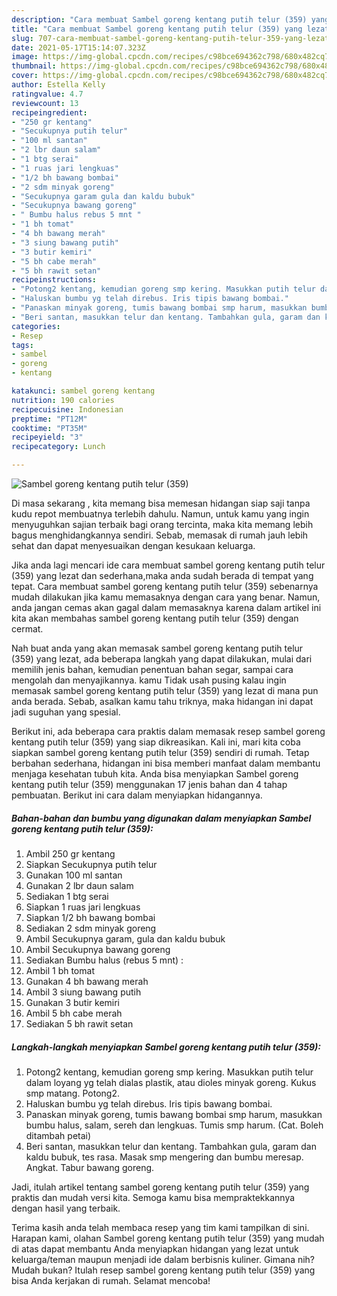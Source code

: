 ```yaml
---
description: "Cara membuat Sambel goreng kentang putih telur (359) yang lezat dan Mudah Dibuat"
title: "Cara membuat Sambel goreng kentang putih telur (359) yang lezat dan Mudah Dibuat"
slug: 707-cara-membuat-sambel-goreng-kentang-putih-telur-359-yang-lezat-dan-mudah-dibuat
date: 2021-05-17T15:14:07.323Z
image: https://img-global.cpcdn.com/recipes/c98bce694362c798/680x482cq70/sambel-goreng-kentang-putih-telur-359-foto-resep-utama.jpg
thumbnail: https://img-global.cpcdn.com/recipes/c98bce694362c798/680x482cq70/sambel-goreng-kentang-putih-telur-359-foto-resep-utama.jpg
cover: https://img-global.cpcdn.com/recipes/c98bce694362c798/680x482cq70/sambel-goreng-kentang-putih-telur-359-foto-resep-utama.jpg
author: Estella Kelly
ratingvalue: 4.7
reviewcount: 13
recipeingredient:
- "250 gr kentang"
- "Secukupnya putih telur"
- "100 ml santan"
- "2 lbr daun salam"
- "1 btg serai"
- "1 ruas jari lengkuas"
- "1/2 bh bawang bombai"
- "2 sdm minyak goreng"
- "Secukupnya garam gula dan kaldu bubuk"
- "Secukupnya bawang goreng"
- " Bumbu halus rebus 5 mnt "
- "1 bh tomat"
- "4 bh bawang merah"
- "3 siung bawang putih"
- "3 butir kemiri"
- "5 bh cabe merah"
- "5 bh rawit setan"
recipeinstructions:
- "Potong2 kentang, kemudian goreng smp kering. Masukkan putih telur dalam loyang yg telah dialas plastik, atau dioles minyak goreng. Kukus smp matang. Potong2."
- "Haluskan bumbu yg telah direbus. Iris tipis bawang bombai."
- "Panaskan minyak goreng, tumis bawang bombai smp harum, masukkan bumbu halus, salam, sereh dan lengkuas. Tumis smp harum. (Cat. Boleh ditambah petai)"
- "Beri santan, masukkan telur dan kentang. Tambahkan gula, garam dan kaldu bubuk, tes rasa. Masak smp mengering dan bumbu meresap. Angkat. Tabur bawang goreng."
categories:
- Resep
tags:
- sambel
- goreng
- kentang

katakunci: sambel goreng kentang 
nutrition: 190 calories
recipecuisine: Indonesian
preptime: "PT12M"
cooktime: "PT35M"
recipeyield: "3"
recipecategory: Lunch

---
```



![Sambel goreng kentang putih telur (359)](https://img-global.cpcdn.com/recipes/c98bce694362c798/680x482cq70/sambel-goreng-kentang-putih-telur-359-foto-resep-utama.jpg)

Di masa  sekarang , kita memang bisa memesan hidangan siap saji tanpa kudu repot membuatnya terlebih dahulu. Namun, untuk kamu yang ingin menyuguhkan sajian terbaik bagi orang tercinta, maka kita memang lebih bagus menghidangkannya sendiri. Sebab, memasak di rumah jauh lebih sehat dan dapat menyesuaikan dengan kesukaan keluarga.

Jika anda lagi mencari ide cara membuat sambel goreng kentang putih telur (359) yang lezat dan sederhana,maka anda sudah berada di tempat yang tepat. Cara membuat sambel goreng kentang putih telur (359)  sebenarnya mudah dilakukan jika kamu memasaknya dengan cara yang benar. Namun, anda jangan cemas akan gagal dalam memasaknya 
karena dalam artikel ini kita akan membahas sambel goreng kentang putih telur (359) dengan cermat.  



Nah buat anda yang akan memasak sambel goreng kentang putih telur (359) yang lezat, ada beberapa langkah yang dapat dilakukan, mulai dari memilih jenis bahan, kemudian penentuan bahan segar, sampai cara mengolah dan menyajikannya. kamu Tidak usah pusing kalau ingin memasak sambel goreng kentang putih telur (359) yang lezat di mana pun anda berada. Sebab, asalkan kamu  tahu triknya, maka hidangan ini dapat jadi suguhan yang spesial.

Berikut ini, ada beberapa cara praktis  dalam memasak resep sambel goreng kentang putih telur (359) yang siap dikreasikan. Kali ini, mari kita coba siapkan sambel goreng kentang putih telur (359) sendiri di rumah. Tetap berbahan sederhana, hidangan ini bisa memberi manfaat dalam membantu menjaga kesehatan tubuh kita. Anda bisa menyiapkan Sambel goreng kentang putih telur (359) menggunakan 17 jenis bahan dan 4 tahap pembuatan. Berikut ini cara dalam menyiapkan hidangannya.

<!--inarticleads1-->

##### Bahan-bahan dan bumbu yang digunakan dalam menyiapkan Sambel goreng kentang putih telur (359):

1. Ambil 250 gr kentang
1. Siapkan Secukupnya putih telur
1. Gunakan 100 ml santan
1. Gunakan 2 lbr daun salam
1. Sediakan 1 btg serai
1. Siapkan 1 ruas jari lengkuas
1. Siapkan 1/2 bh bawang bombai
1. Sediakan 2 sdm minyak goreng
1. Ambil Secukupnya garam, gula dan kaldu bubuk
1. Ambil Secukupnya bawang goreng
1. Sediakan  Bumbu halus (rebus 5 mnt) :
1. Ambil 1 bh tomat
1. Gunakan 4 bh bawang merah
1. Ambil 3 siung bawang putih
1. Gunakan 3 butir kemiri
1. Ambil 5 bh cabe merah
1. Sediakan 5 bh rawit setan




<!--inarticleads2-->

##### Langkah-langkah menyiapkan Sambel goreng kentang putih telur (359):

1. Potong2 kentang, kemudian goreng smp kering. Masukkan putih telur dalam loyang yg telah dialas plastik, atau dioles minyak goreng. Kukus smp matang. Potong2.
1. Haluskan bumbu yg telah direbus. Iris tipis bawang bombai.
1. Panaskan minyak goreng, tumis bawang bombai smp harum, masukkan bumbu halus, salam, sereh dan lengkuas. Tumis smp harum. (Cat. Boleh ditambah petai)
1. Beri santan, masukkan telur dan kentang. Tambahkan gula, garam dan kaldu bubuk, tes rasa. Masak smp mengering dan bumbu meresap. Angkat. Tabur bawang goreng.




Jadi, itulah artikel tentang  sambel goreng kentang putih telur (359)  yang praktis dan mudah versi kita. Semoga kamu bisa mempraktekkannya dengan hasil yang terbaik. 

Terima kasih anda telah membaca resep yang tim kami tampilkan di sini. Harapan kami, olahan  Sambel goreng kentang putih telur (359) yang mudah di atas dapat membantu Anda menyiapkan hidangan yang lezat untuk keluarga/teman maupun menjadi ide dalam berbisnis kuliner. Gimana nih? Mudah bukan? Itulah resep sambel goreng kentang putih telur (359) yang bisa Anda kerjakan di rumah. Selamat mencoba!

